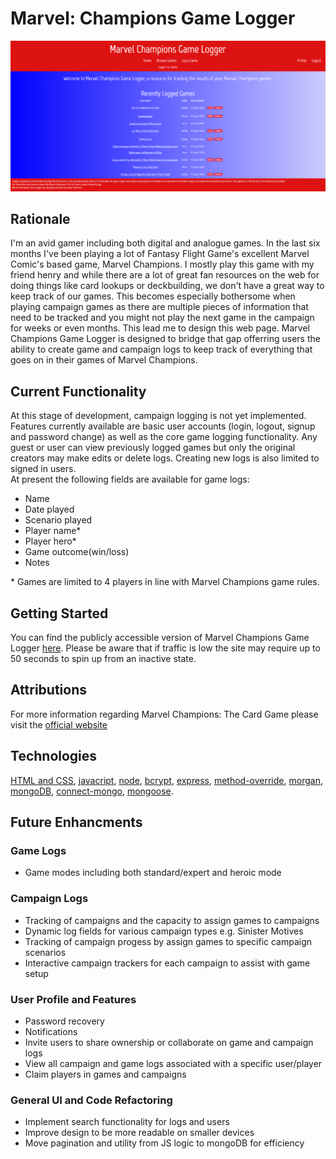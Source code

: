 # Marvel: Champions Game Logger
![The front page of Marvel Champions Game Logger](./public/assets/images/MCGL.png)

## Rationale
I'm an avid gamer including both digital and analogue games. In the last six months I've been playing a lot of Fantasy Flight Game's excellent Marvel Comic's based game, Marvel Champions. I mostly play this game with my friend henry and while there are a lot of great fan resources on the web for doing things like card lookups or deckbuilding, we don't have a great way to keep track of our games. This becomes especially bothersome when playing campaign games as there are multiple pieces of information that need to be tracked and you might not play the next game in the campaign for weeks or even months. This lead me to design this web page. Marvel Champions Game Logger is designed to bridge that gap offerring users the ability to create game and campaign logs to keep track of everything that goes on in their games of Marvel Champions.

## Current Functionality
At this stage of development, campaign logging is not yet implemented. Features currently available are basic user accounts (login, logout, signup and password change) as well as the core game logging functionality. Any guest or user can view previously logged games but only the original creators may make edits or delete logs. Creating new logs is also limited to signed in users.
</br> At present the following fields are available for game logs:
* Name
* Date played
* Scenario played
* Player name*
* Player hero*
* Game outcome(win/loss)
* Notes

\* Games are limited to 4 players in line with Marvel Champions game rules.


## Getting Started
You can find the publicly accessible version of Marvel Champions Game Logger [here](https://mcgl.onrender.com/). Please be aware that if traffic is low the site may require up to 50 seconds to spin up from an inactive state.

## Attributions
For more information regarding Marvel Champions: The Card Game please visit the [official website](https://www.fantasyflightgames.com/en/products/marvel-champions-the-card-game/)

## Technologies
[HTML and CSS](https://www.w3schools.com/), [javacript](https://developer.mozilla.org/en-US/), [node](https://nodejs.org/docs/latest/api/), [bcrypt](https://www.npmjs.com/package/bcrypt), [express](https://expressjs.com/), [method-override](https://www.npmjs.com/package/method-override), [morgan](https://www.npmjs.com/package/morgan), [mongoDB](https://www.mongodb.com/docs/), [connect-mongo](https://www.npmjs.com/package/connect-mongo), [mongoose](https://mongoosejs.com/docs/).

## Future Enhancments

### Game Logs
* Game modes including both standard/expert and heroic mode

### Campaign Logs
* Tracking of campaigns and the capacity to assign games to campaigns
* Dynamic log fields for various campaign types e.g. Sinister Motives
* Tracking of campaign progess by assign games to specific campaign scenarios
* Interactive campaign trackers for each campaign to assist with game setup
### User Profile and Features
* Password recovery
* Notifications
* Invite users to share ownership or collaborate on game and campaign logs
* View all campaign and game logs associated with a specific user/player
* Claim players in games and campaigns
### General UI and Code Refactoring
* Implement search functionality for logs and users
* Improve design to be more readable on smaller devices
* Move pagination and utility from JS logic to mongoDB for efficiency


